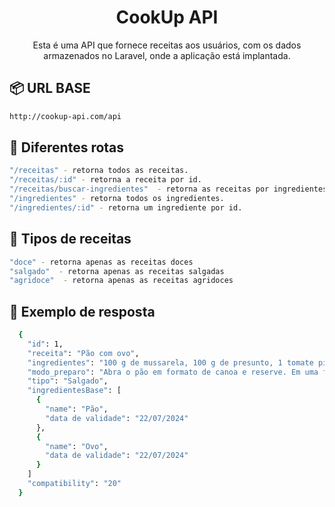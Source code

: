 <h1 align="center"> CookUp API </h1>

<p align="center">Esta é uma API que fornece receitas aos usuários, com os dados armazenados no Laravel, onde a aplicação está implantada.</p>

## 📦 URL BASE
```bash
http://cookup-api.com/api
```

## :paw_prints: Diferentes rotas
```bash
"/receitas" - retorna todos as receitas.
"/receitas/:id" - retorna a receita por id.
"/receitas/buscar-ingredientes"  - retorna as receitas por ingredientes.
"/ingredientes" - retorna todos os ingredientes.
"/ingredientes/:id" - retorna um ingrediente por id.
```

## :paw_prints: Tipos de receitas
```bash
"doce" - retorna apenas as receitas doces
"salgado"  - retorna apenas as receitas salgadas
"agridoce"  - retorna apenas as receitas agridoces
```
## :dart: Exemplo de resposta
```bash
  {
    "id": 1,
    "receita": "Pão com ovo",
    "ingredientes": "100 g de mussarela, 100 g de presunto, 1 tomate picado, 2 colheres (sopa) de creme de leite, 3 ovos",
    "modo_preparo": "Abra o pão em formato de canoa e reserve. Em uma frigideira, leve ao fogo o ovo, o queijo, o creme de leite, o tomate e misture como um omelete. Recheie o pão e cubra com catupiri.",
    "tipo": "Salgado",
    "ingredientesBase": [
      {
        "name": "Pão",
        "data de validade": "22/07/2024"
      },
      {
        "name": "Ovo",
        "data de validade": "22/07/2024"
      }
    ]
    "compatibility": "20"
  }
```


